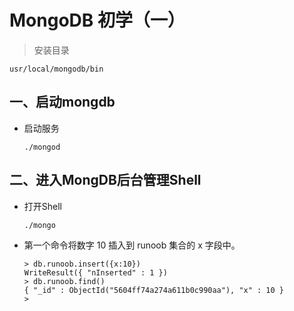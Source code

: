 # MongoDB 初学（一）

> 安装目录

  `usr/local/mongodb/bin`

## 一、启动mongdb

* 启动服务

  `./mongod`

## 二、进入MongDB后台管理Shell

* 打开Shell

  `./mongo`

* 第一个命令将数字 10 插入到 runoob 集合的 x 字段中。

  ```(linux)
  > db.runoob.insert({x:10})
  WriteResult({ "nInserted" : 1 })
  > db.runoob.find()
  { "_id" : ObjectId("5604ff74a274a611b0c990aa"), "x" : 10 }
  >
  ```